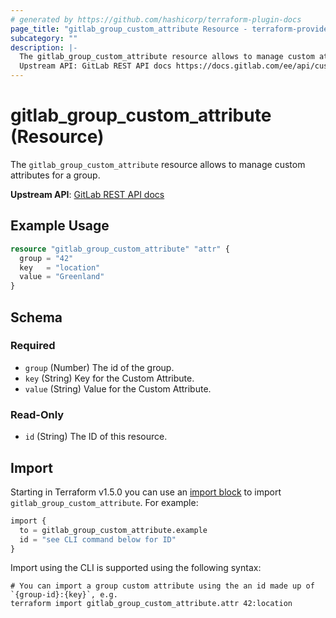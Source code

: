 ```yaml
---
# generated by https://github.com/hashicorp/terraform-plugin-docs
page_title: "gitlab_group_custom_attribute Resource - terraform-provider-gitlab"
subcategory: ""
description: |-
  The gitlab_group_custom_attribute resource allows to manage custom attributes for a group.
  Upstream API: GitLab REST API docs https://docs.gitlab.com/ee/api/custom_attributes.html
---
```


# gitlab_group_custom_attribute (Resource)

The `gitlab_group_custom_attribute` resource allows to manage custom attributes for a group.

**Upstream API**: [GitLab REST API docs](https://docs.gitlab.com/ee/api/custom_attributes.html)

## Example Usage

```terraform
resource "gitlab_group_custom_attribute" "attr" {
  group = "42"
  key   = "location"
  value = "Greenland"
}
```

<!-- schema generated by tfplugindocs -->
## Schema

### Required

- `group` (Number) The id of the group.
- `key` (String) Key for the Custom Attribute.
- `value` (String) Value for the Custom Attribute.

### Read-Only

- `id` (String) The ID of this resource.

## Import

Starting in Terraform v1.5.0 you can use an [import block](https://developer.hashicorp.com/terraform/language/import) to import `gitlab_group_custom_attribute`. For example:
```terraform
import {
  to = gitlab_group_custom_attribute.example
  id = "see CLI command below for ID"
}
```

Import using the CLI is supported using the following syntax:

```shell
# You can import a group custom attribute using the an id made up of `{group-id}:{key}`, e.g.
terraform import gitlab_group_custom_attribute.attr 42:location
```
